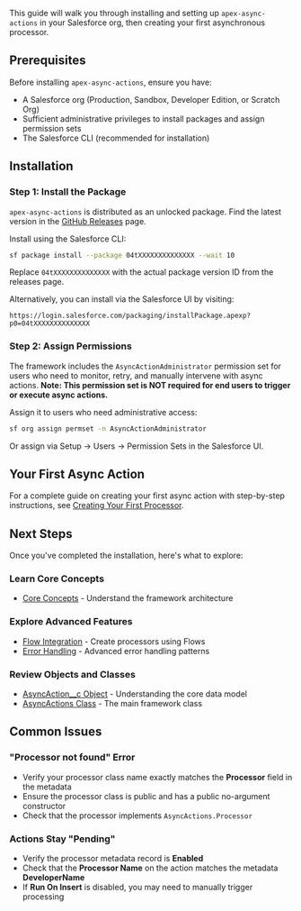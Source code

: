 This guide will walk you through installing and setting up `apex-async-actions` in your Salesforce org, then creating your first asynchronous processor.

## Prerequisites

Before installing `apex-async-actions`, ensure you have:

-   A Salesforce org (Production, Sandbox, Developer Edition, or Scratch Org)
-   Sufficient administrative privileges to install packages and assign permission sets
-   The Salesforce CLI (recommended for installation)

## Installation

### Step 1: Install the Package

`apex-async-actions` is distributed as an unlocked package. Find the latest version in the [GitHub Releases](https://github.com/jasonsiders/apex-async-actions/releases) page.

Install using the Salesforce CLI:

```sh
sf package install --package 04tXXXXXXXXXXXXXX --wait 10
```

Replace `04tXXXXXXXXXXXXXX` with the actual package version ID from the releases page.

Alternatively, you can install via the Salesforce UI by visiting:

```
https://login.salesforce.com/packaging/installPackage.apexp?p0=04tXXXXXXXXXXXXXX
```

### Step 2: Assign Permissions

The framework includes the `AsyncActionAdministrator` permission set for users who need to monitor, retry, and manually intervene with async actions. **Note: This permission set is NOT required for end users to trigger or execute async actions.**

Assign it to users who need administrative access:

```sh
sf org assign permset -n AsyncActionAdministrator
```

Or assign via Setup → Users → Permission Sets in the Salesforce UI.

## Your First Async Action

For a complete guide on creating your first async action with step-by-step instructions, see [Creating Your First Processor](./Creating-Your-First-Processor).

## Next Steps

Once you've completed the installation, here's what to explore:

### Learn Core Concepts

-   [Core Concepts](./Core-Concepts) - Understand the framework architecture

### Explore Advanced Features

-   [Flow Integration](./Template-Async-Action-Flow) - Create processors using Flows
-   [Error Handling](./Error-Handling-and-Retry-Logic) - Advanced error handling patterns

### Review Objects and Classes

-   [AsyncAction\_\_c Object](./AsyncAction-Custom-Object) - Understanding the core data model
-   [AsyncActions Class](./AsyncActions-Class) - The main framework class

## Common Issues

### "Processor not found" Error

-   Verify your processor class name exactly matches the **Processor** field in the metadata
-   Ensure the processor class is public and has a public no-argument constructor
-   Check that the processor implements `AsyncActions.Processor`

### Actions Stay "Pending"

-   Verify the processor metadata record is **Enabled**
-   Check that the **Processor Name** on the action matches the metadata **DeveloperName**
-   If **Run On Insert** is disabled, you may need to manually trigger processing
